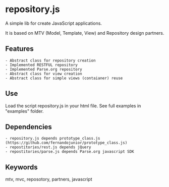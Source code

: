 repository.js
=============

A simple lib for create JavaScript applications.

It is based on MTV (Model, Template, View) and Repository design partners.

Features
--------

    - Abstract class for repository creation
    - Implemented RESTFUL repository
    - Implemented Parse.org repository
    - Abstract class for view creation
    - Abstract class for simple views (contaianer) reuse

Use
---

Load the script repository.js in your html file. See full examples in "examples" folder.

Dependencies
-----------

    - repository.js depends prototype_class.js (https://github.com/fernandojunior/prototype_class.js)
    - repostitories/rest.js depends jQuery
    - repostitories/parse.js depends Parse.org javascript SDK

Keywords
--------

mtv, mvc, reposotory, partners, javascript
